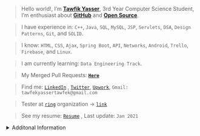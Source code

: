 > Hello world!, I’m <strong><a href="https://www.linkedin.com/in/tawfikyasser">Tawfik Yasser</a></strong>, 3rd Year Computer Science Student, I’m enthusiast about <strong><a href="https://github.com/TawfikYasser">GitHub</a></strong> and <strong><a href="https://github.com/pulls?q=is%3Apr+author%3ATawfikYasser+archived%3Afalse+is%3Aclosed+is%3Amerged">Open Source</a></strong>.

> I have experience in: `C++`, `Java`, `SQL`, `MySQL`, `JSP`, `Servlets`, `DSA`, `Design Patterns`, `Git`, and `SOLID`.

> I know: `HTML`, `CSS`, `Ajax`, `Spring Boot`, `API`, `Networks`, `Android`, `Trello`, `Firebase`, and `Linux`.

> I am currently learning: `Data Engineering Track`.

> My Merged Pull Requests: <strong>[`Here`](https://github.com/pulls?q=is%3Apr+author%3ATawfikYasser+archived%3Afalse+is%3Aclosed+is%3Amerged)</strong>

> Find me: [`LinkedIn`](https://www.linkedin.com/in/tawfikyasser/) , [`Twitter`](https://twitter.com/ty_osfm), [`Upwork`](https://www.upwork.com/o/profiles/users/~0153b17a33b0226c96/), `Gmail: tawfekyassertawfek@gmail.com`

> Tester at [`ring`](https://github.com/ring-lang) organization -> [`link`](https://ring-lang.sourceforge.io/team.html)

> See my resume: [`Resume`](https://www.linkedin.com/in/tawfikyasser/detail/overlay-view/urn:li:fsd_profileTreasuryMedia:(ACoAACwpWx8BX_1Qb7cdc-f-9oVgc0ksvP5fajM,1611911084859)) , Last update: `Jan 2021`
  
<details>
  <summary>Additonal Information</summary>
<p align="center">
  <img align="center" src="https://github-readme-streak-stats.herokuapp.com/?user=TawfikYasser&theme=radical&custom_title=streak-stats-ty&hide_border=true&layout=compact" />
</p>
  
  <p align="center">
   <img align="center" src="https://metrics.lecoq.io/TawfikYasser" />   
</p>
  
  [![Tawfik's github activity graph](https://activity-graph.herokuapp.com/graph?username=TawfikYasser&theme=github&area=true)](https://github.com/ashutosh00710/github-readme-activity-graph)
    
  

</details>
